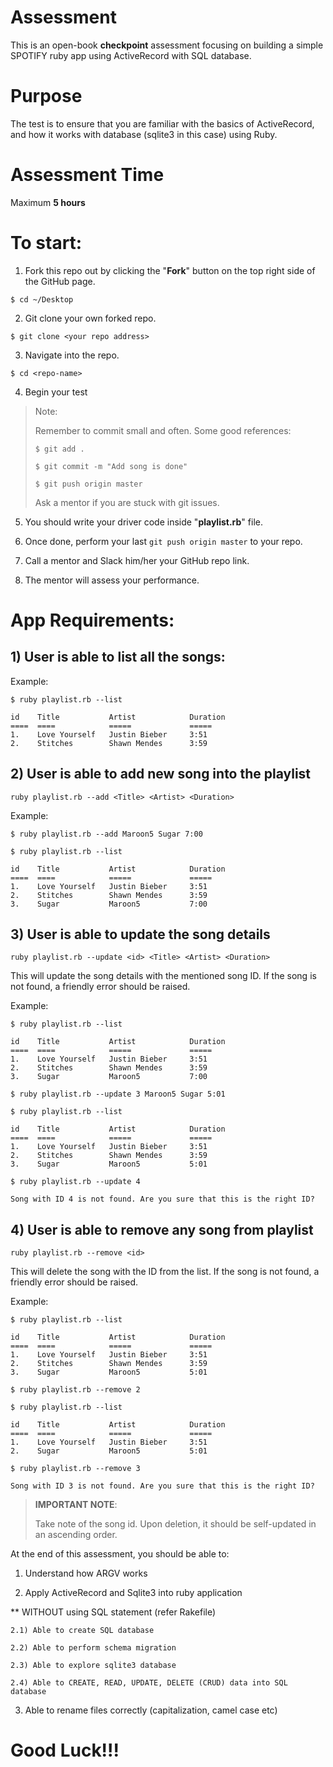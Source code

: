 # Assessment

This is an open-book **checkpoint** assessment focusing on building a
simple SPOTIFY ruby app using ActiveRecord with SQL database.


# Purpose
The test is to ensure that you are familiar with the basics of ActiveRecord,
and how it works with database (sqlite3 in this case) using Ruby.


# Assessment Time
Maximum **5 hours**




# To start:
1) Fork this repo out by clicking the "**Fork**" button on the top right side of the GitHub page.

```
$ cd ~/Desktop
```

2) Git clone your own forked repo.

```
$ git clone <your repo address>
```

3) Navigate into the repo.
```
$ cd <repo-name>
```

4) Begin your test

> Note:
>
> Remember to commit small and often. Some good references:
>
> ```$ git add .```
>
> ```$ git commit -m "Add song is done"```
>
> ```$ git push origin master```
>
> Ask a mentor if you are stuck with git issues.

5) You should write your driver code inside "**playlist.rb**" file.

6) Once done, perform your last `git push origin master` to your repo.

7) Call a mentor and Slack him/her your GitHub repo link.

8) The mentor will assess your performance.






# App Requirements:


## 1) User is able to list all the songs:

Example:
```
$ ruby playlist.rb --list

id    Title           Artist            Duration
====  ====            =====             =====
1.    Love Yourself   Justin Bieber     3:51
2.    Stitches        Shawn Mendes      3:59

```



## 2) User is able to add new song into the playlist

```ruby playlist.rb --add <Title> <Artist> <Duration>```

Example:

```
$ ruby playlist.rb --add Maroon5 Sugar 7:00

$ ruby playlist.rb --list

id    Title           Artist            Duration
====  ====            =====             =====
1.    Love Yourself   Justin Bieber     3:51
2.    Stitches        Shawn Mendes      3:59
3.    Sugar           Maroon5           7:00
```



## 3) User is able to update the song details
```
ruby playlist.rb --update <id> <Title> <Artist> <Duration>
```


This will update the song details with the mentioned song ID. If the song
is not found, a friendly error should be raised.

Example:

```
$ ruby playlist.rb --list

id    Title           Artist            Duration
====  ====            =====             =====
1.    Love Yourself   Justin Bieber     3:51
2.    Stitches        Shawn Mendes      3:59
3.    Sugar           Maroon5           7:00

$ ruby playlist.rb --update 3 Maroon5 Sugar 5:01

$ ruby playlist.rb --list

id    Title           Artist            Duration
====  ====            =====             =====
1.    Love Yourself   Justin Bieber     3:51
2.    Stitches        Shawn Mendes      3:59
3.    Sugar           Maroon5           5:01

$ ruby playlist.rb --update 4

Song with ID 4 is not found. Are you sure that this is the right ID?

```




## 4) User is able to remove any song from playlist
```
ruby playlist.rb --remove <id>
```


This will delete the song with the ID from the list. If the song is
not found, a friendly error should be raised.

Example:

```
$ ruby playlist.rb --list

id    Title           Artist            Duration
====  ====            =====             =====
1.    Love Yourself   Justin Bieber     3:51
2.    Stitches        Shawn Mendes      3:59
3.    Sugar           Maroon5           5:01

$ ruby playlist.rb --remove 2

$ ruby playlist.rb --list

id    Title           Artist            Duration
====  ====            =====             =====
1.    Love Yourself   Justin Bieber     3:51
2.    Sugar           Maroon5           5:01

$ ruby playlist.rb --remove 3

Song with ID 3 is not found. Are you sure that this is the right ID?

```

>**IMPORTANT NOTE**:
>
> Take note of the song id. Upon deletion, it should be self-updated
> in an ascending order.




At the end of this assessment, you should be able to:


1) Understand how ARGV works

2) Apply ActiveRecord and Sqlite3 into ruby application

** WITHOUT using SQL statement (refer Rakefile)

    2.1) Able to create SQL database

    2.2) Able to perform schema migration

    2.3) Able to explore sqlite3 database

    2.4) Able to CREATE, READ, UPDATE, DELETE (CRUD) data into SQL database

3) Able to rename files correctly (capitalization, camel case etc)



# Good Luck!!!
